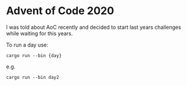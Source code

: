# Advent of Code 2020
I was told about AoC recently and decided to start last years challenges while waiting for this years.

To run a day use:

    cargo run --bin {day}

e.g.
    
    cargo run --bin day2